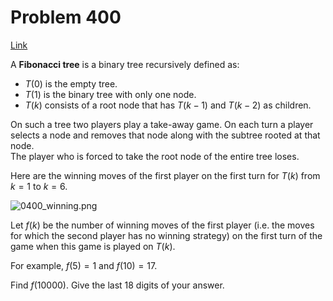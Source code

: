 # Problem 400

[Link](https://projecteuler.net/problem=400)

A **Fibonacci tree** is a binary tree recursively defined as:

*   $T(0)$ is the empty tree.
*   $T(1)$ is the binary tree with only one node.
*   $T(k)$ consists of a root node that has $T(k-1)$ and $T(k-2)$ as children.

On such a tree two players play a take-away game. On each turn a player selects a node and removes that node along with the subtree rooted at that node.  
The player who is forced to take the root node of the entire tree loses.

Here are the winning moves of the first player on the first turn for $T(k)$ from $k=1$ to $k=6$. 

![0400_winning.png](resources/images/0400_winning.png?1678992053)

Let $f(k)$ be the number of winning moves of the first player (i.e. the moves for which the second player has no winning strategy) on the first turn of the game when this game is played on $T(k)$.

For example, $f(5) = 1$ and $f(10) = 17$. 

Find $f(10000)$. Give the last $18$ digits of your answer.